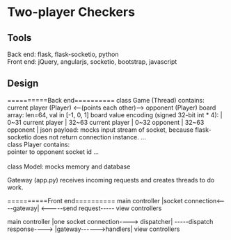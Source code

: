 # Two-player Checkers

## Tools
Back end: flask, flask-socketio, python </br>
Front end: jQuery, angularjs, socketio, bootstrap, javascript </br>

## Design
==========Back end==========
class Game (Thread) contains: </br>
    current player (Player) <--(points each other)--> opponent (Player)
    board array: len=64, val in [-1, 0, 1]
    board value encoding (signed 32-bit int * 4): | 0~31 current player | 32~63 current player | 0~32 opponent | 32~63 opponent | 
    json payload: mocks input stream of socket, because flask-socketio does not return connection instance. 
    ...
</br>
class Player contains: </br>
    pointer to opponent
    socket id
    ...
</br>    
class Model: mocks memory and database

Gateway (app.py) receives incoming requests and creates threads to do work.


==========Front end==========
main controller |socket connection<----gateway| <-----send request-----  view controllers

main controller |one socket connection----> dispatcher| -----dispatch response----> |gateway------>handlers| view controllers


    
 
